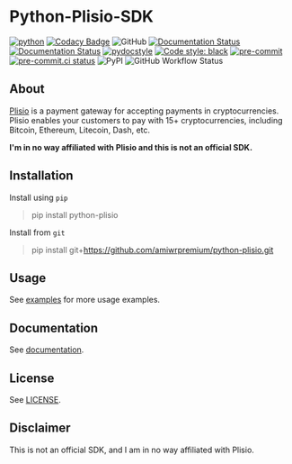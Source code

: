 # Python-Plisio-SDK

[![python](https://img.shields.io/badge/Python-%5E3.8.1-3776AB.svg?style=flat&logo=python&logoColor=tellow)](https://www.python.org)
[![Codacy Badge](https://app.codacy.com/project/badge/Grade/152926ced23a45c6abb55af6884f890f)](https://app.codacy.com/gh/amiwrpremium/python-plisio/dashboard?utm_source=gh&utm_medium=referral&utm_content=&utm_campaign=Badge_grade)
![GitHub](https://img.shields.io/github/license/amiwrpremium/python-plisio)
[![Documentation Status](https://readthedocs.org/projects/python-plisio/badge/?version=latest)](https://python-plisio.readthedocs.io/en/latest/?badge=latest)
[![Documentation Status](https://img.shields.io/badge/docs-mkdocs%20material-blue.svg?style=flat)](https://squidfunk.github.io/mkdocs-material/)
[![pydocstyle](https://img.shields.io/badge/pydocstyle-enabled-AD4CD3)](http://www.pydocstyle.org/en/stable/)
[![Code style: black](https://img.shields.io/badge/code%20style-black-000000.svg)](https://github.com/psf/black)
[![pre-commit](https://img.shields.io/badge/pre--commit-enabled-brightgreen?logo=pre-commit&logoColor=white)](https://github.com/pre-commit/pre-commit)
[![pre-commit.ci status](https://results.pre-commit.ci/badge/github/amiwrpremium/python-plisio/master.svg)](https://results.pre-commit.ci/latest/github/amiwrpremium/python-plisio/master)
![PyPI](https://img.shields.io/pypi/v/python-plisio?color=blue)
![GitHub Workflow Status](https://img.shields.io/github/actions/workflow/status/amiwrpremium/python-plisio/publish.yml?label=publish)

## About

[Plisio](https://plisio.net/) is a payment gateway for accepting
payments in cryptocurrencies. Plisio enables your customers to pay with
15+ cryptocurrencies, including Bitcoin, Ethereum, Litecoin, Dash, etc.

**I'm in no way affiliated with Plisio and this is not an official SDK.**

## Installation

Install using `pip`
> pip install python-plisio

Install from `git`
> pip install git+https://github.com/amiwrpremium/python-plisio.git

## Usage

See [examples](examples) for more usage examples.

## Documentation

See [documentation](https://python-plisio.readthedocs.io/en/latest/).

## License

See [LICENSE](../LICENSE).

## Disclaimer

This is not an official SDK, and I am in no way affiliated with Plisio.
